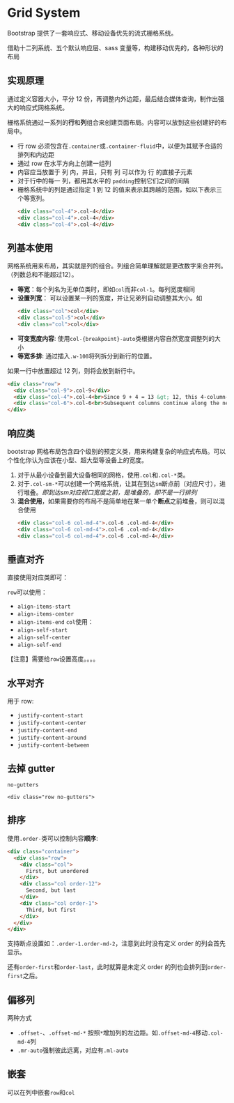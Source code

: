 # Grid System

Bootstrap 提供了一套响应式、移动设备优先的流式栅格系统。

借助十二列系统、五个默认响应层、sass 变量等，构建移动优先的，各种形状的布局

## 实现原理

通过定义容器大小，平分 12 份，再调整内外边距，最后结合媒体查询，制作出强大的响应式网格系统。

栅格系统通过一系列的**行**和**列**组合来创建页面布局。内容可以放到这些创建好的布局中。

- 行 row 必须包含在`.container`或`.container-fluid`中，以便为其赋予合适的排列和内边距
- 通过 row 在水平方向上创建一组列
- 内容应当放置于 列 内，并且，只有 列 可以作为 行 的直接子元素
- 对于行中的每一 列，都用其水平的 `padding`控制它们之间的间隔
- 栅格系统中的列是通过指定 1 到 12 的值来表示其跨越的范围，如以下表示三个等宽列。
    ```html
    <div class="col-4">.col-4</div>
    <div class="col-4">.col-4</div>
    <div class="col-4">.col-4</div>
    ```

## 列基本使用

网格系统用来布局，其实就是列的组合。列组合简单理解就是更改数字来合并列。（列数总和不能超过12）。

- **等宽**：每个列名为无单位类时，即如`col`而非`col-1`。每列宽度相同
- **设置列宽**： 可以设置某一列的宽度，并让兄弟列自动调整其大小。如
    ```html
    <div class="col">col</div>
    <div class="col-5">col</div>
    <div class="col">col</div>
    ```
- **可变宽度内容**: 使用`col-{breakpoint}-auto`类根据内容自然宽度调整列的大小
- **等宽多排**: 通过插入`.w-100`将列拆分到新行的位置。

如果一行中放置超过 12 列，则将会放到新行中。
```html
<div class="row">
  <div class="col-9">.col-9</div>
  <div class="col-4">.col-4<br>Since 9 + 4 = 13 &gt; 12, this 4-column-wide div gets wrapped onto a new line as one contiguous unit.</div>
  <div class="col-6">.col-6<br>Subsequent columns continue along the new line.</div>
</div>
```

## 响应类

bootstrap 网格布局包含四个级别的预定义类，用来构建复杂的响应式布局。可以个性化你认为应该在小型、超大型等设备上的宽度。

1. 对于从最小设备到最大设备相同的网格，使用`.col`和`.col-*`类。
2. 对于`.col-sm-*`可以创建一个网格系统，让其在到达`sm`断点前（对应尺寸），进行堆叠。*即到达sm对应视口宽度之前，是堆叠的，即不是一行排列*
3. **混合使用**，如果需要你的布局不是简单地在某一单个**断点**之前堆叠，则可以混合使用
    ```html
    <div class="col-6 col-md-4">.col-6 .col-md-4</div>
    <div class="col-6 col-md-4">.col-6 .col-md-4</div>
    <div class="col-6 col-md-4">.col-6 .col-md-4</div>
    ```
## 垂直对齐

直接使用对应类即可：

`row`可以使用：
- `align-items-start`
- `align-items-center`
- `align-items-end`
`col`使用：
- `align-self-start`
- `align-self-center`
- `align-self-end`

【注意】需要给`row`设置高度。。。。


## 水平对齐

用于 row:
- `justify-content-start`
- `justify-content-center`
- `justify-content-end`
- `justify-content-around`
- `justify-content-between`

## 去掉 gutter

`no-gutters`

`<div class="row no-gutters">`

## 排序

使用`.order-`类可以控制内容**顺序**:
```html
<div class="container">
  <div class="row">
    <div class="col">
      First, but unordered
    </div>
    <div class="col order-12">
      Second, but last
    </div>
    <div class="col order-1">
      Third, but first
    </div>
  </div>
</div>
```
支持断点设置如：`.order-1.order-md-2`，注意到此时没有定义 order 的列会首先显示。

还有`order-first`和`order-last`，此时就算是未定义 order 的列也会排列到`order-first`之后。

## 偏移列

两种方式
- `.offset-`、`.offset-md-*` 按照`*`增加列的左边距。如`.offset-md-4`移动`.col-md-4`列
- `.mr-auto`强制彼此远离，对应有`.ml-auto`

## 嵌套

可以在列中嵌套`row`和`col`



